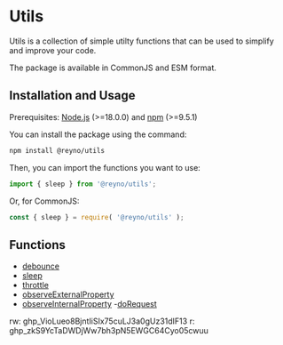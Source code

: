 # Utils

Utils is a collection of simple utilty functions that can be used to simplify and improve your code.

The package is available in CommonJS and ESM format.

## Installation and Usage

Prerequisites: [Node.js](https://nodejs.org/en/) (>=18.0.0) and [npm](https://www.npmjs.com/) (>=9.5.1)

You can install the package using the command:

```bash
npm install @reyno/utils
```

Then, you can import the functions you want to use:

```typescript
import { sleep } from '@reyno/utils';
```

Or, for CommonJS:

```javascript
const { sleep } = require( '@reyno/utils' );
```

##  Functions

- [debounce](https://github.com/reynotekoppele/reyno-utils/blob/main/src/delay/debounce.ts)
- [sleep](https://github.com/reynotekoppele/reyno-utils/blob/main/src/delay/sleep.ts)
- [throttle](https://github.com/reynotekoppele/reyno-utils/blob/main/src/delay/throttle.ts)
- [observeExternalProperty](https://github.com/reynotekoppele/reyno-utils/blob/main/src/observer/external-observer.ts)
- [observeInternalProperty](https://github.com/reynotekoppele/reyno-utils/blob/main/src/observer/internal-observer.ts)
-[doRequest](https://github.com/reynotekoppele/reyno-utils/blob/main/src/request/doRequest.ts)


rw: 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
r:  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
